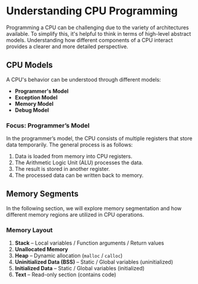 # Understanding CPU Programming  

Programming a CPU can be challenging due to the variety of architectures available. To simplify this, it's helpful to think in terms of high-level abstract models. Understanding how different components of a CPU interact provides a clearer and more detailed perspective.  

## CPU Models  
A CPU's behavior can be understood through different models:  
- **Programmer's Model**  
- **Exception Model**  
- **Memory Model**  
- **Debug Model**  

### Focus: Programmer’s Model  
In the programmer’s model, the CPU consists of multiple registers that store data temporarily. The general process is as follows:  
1. Data is loaded from memory into CPU registers.  
2. The Arithmetic Logic Unit (ALU) processes the data.  
3. The result is stored in another register.  
4. The processed data can be written back to memory.  

## Memory Segments  
In the following section, we will explore memory segmentation and how different memory regions are utilized in CPU operations.  

### Memory Layout  

1. **Stack** – Local variables / Function arguments / Return values  
2. **Unallocated Memory**  
3. **Heap** – Dynamic allocation (`malloc` / `calloc`)  
4. **Uninitialized Data (BSS)** – Static / Global variables (uninitialized)  
5. **Initialized Data** – Static / Global variables (initialized)  
6. **Text** – Read-only section (contains code)  
